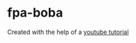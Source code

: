 # fpa-boba

Created with the help of a [youtube tutorial](https://www.youtube.com/watch?v=Q7AOvWpIVHU)